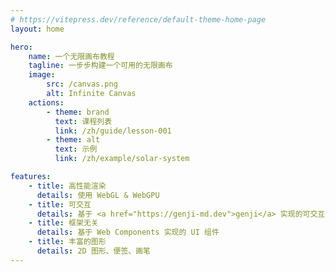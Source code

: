 ```yaml
---
# https://vitepress.dev/reference/default-theme-home-page
layout: home

hero:
    name: 一个无限画布教程
    tagline: 一步步构建一个可用的无限画布
    image:
        src: /canvas.png
        alt: Infinite Canvas
    actions:
        - theme: brand
          text: 课程列表
          link: /zh/guide/lesson-001
        - theme: alt
          text: 示例
          link: /zh/example/solar-system

features:
    - title: 高性能渲染
      details: 使用 WebGL & WebGPU
    - title: 可交互
      details: 基于 <a href="https://genji-md.dev">genji</a> 实现的可交互代码块
    - title: 框架无关
      details: 基于 Web Components 实现的 UI 组件
    - title: 丰富的图形
      details: 2D 图形、便签、画笔
---
```


<script setup>
import WebGL from '../components/WebGL.vue'
</script>

<WebGL />
